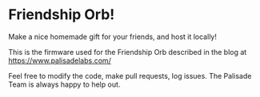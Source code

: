 # Friendship Orb!

Make a nice homemade gift for your friends, and host it locally!

This is the firmware used for the Friendship Orb described in the blog at https://www.palisadelabs.com/

Feel free to modify the code, make pull requests, log issues. The Palisade Team is always happy to help out.
